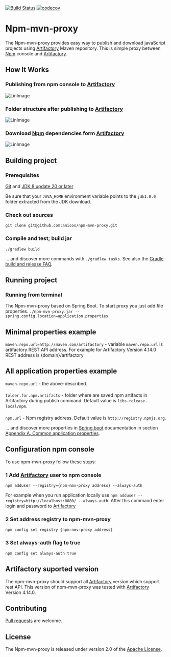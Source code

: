[![Build Status](https://travis-ci.org/anicos/npm-mvn-proxy.svg?branch=master)](https://travis-ci.org/anicos/npm-mvn-proxy)
[![codecov](https://codecov.io/gh/anicos/npm-mvn-proxy/branch/master/graph/badge.svg?maxAge=0)](https://codecov.io/gh/anicos/npm-mvn-proxy)


# Npm-mvn-proxy
The Npm-mvn-proxy provides easy way to publish and download javaScript projects using [Artifactory][] Maven repository.
This is simple proxy between [Npm][] console and [Artifactory][].

## How It Works


### Publishing from npm console to [Artifactory][]
![LinImage](https://cloud.githubusercontent.com/assets/5099712/21028813/1a2d8dde-bd97-11e6-997c-278758b2e351.png)


### Folder structure after publishing to [Artifactory][]
![LinImage](https://cloud.githubusercontent.com/assets/5099712/21028302/c3c29090-bd94-11e6-8720-2df0d4850a50.png)


### Download [Npm][] dependencies form [Artifactory][]  
![LinImage](https://cloud.githubusercontent.com/assets/5099712/21039531/deae9fc6-bdde-11e6-8ea7-86431a05c19a.png)


## Building project

### Prerequisites

[Git][] and [JDK 8 update 20 or later][JDK8 build]

Be sure that your `JAVA_HOME` environment variable points to the `jdk1.8.0` folder extracted from the JDK download.

### Check out sources

`git clone git@github.com:anicos/npm-mvn-proxy.git` 

### Compile and test; build jar

`./gradlew build`

... and discover more commands with `./gradlew tasks`. See also the [Gradle
build and release FAQ][].

## Running project

### Running from terminal

The Npm-mvn-proxy based on Spring Boot. To start proxy you just add file properties.
`./npm-mvn-proxy.jar --spring.config.location=application.properties`

## Minimal properties example

`maven.repo.url=http://maven.com/artifactory` - variable `maven.repo.url` is artifactory REST API address. For example for Artifactory Version 4.14.0 REST address is {domain}/artifactory

## All application properties example
`maven.repo.url` - the above-described.
####
`folder.for.npm.artifacts` - folder where are saved npm artifacts in Artifactory during publish command. Default value is `libs-release-local/npm`.
####
`npm.url` - Npm registry address. Default value is `http://registry.npmjs.org`.

... and discover more properties in [Spring boot][] documentation in section [Appendix A. Common application properties][].

## Configuration npm console

To use npm-mvn-proxy follow these steps:
### 1 Add [Artifactory][] user to npm console
`npm adduser --registry={npm-nmv-proxy address} --always-auth`

For example when you run application locally use `npm adduser --registry=http://localhost:8080/ --always-auth`.
After this command enter login and password to [Artifactory][]
### 2 Set address registry to npm-mvn-proxy
`npm config set registry {npm-nmv-proxy address}`
### 3 Set always-auth flag to true 
`npm config set always-auth true`

## Artifactory suported version
The npm-mvn-proxy should support all [Artifactory][] version which support rest API. 
This version of npm-mvn-proxy was tested with [Artifactory][] Version 4.14.0.

## Contributing
[Pull requests][] are welcome.

## License
The Npm-mvn-proxy is released under version 2.0 of the [Apache License][].

[Apache License]: http://www.apache.org/licenses/LICENSE-2.0
[Pull requests]: https://help.github.com/categories/collaborating-on-projects-using-issues-and-pull-requests/
[Git]: http://help.github.com/set-up-git-redirect
[JDK8 build]: http://www.oracle.com/technetwork/java/javase/downloads
[Gradle build and release FAQ]: https://github.com/spring-projects/spring-framework/wiki/Gradle-build-and-release-FAQ
[Artifactory]: https://www.jfrog.com/open-source/
[Npm]: https://www.npmjs.com/
[Spring boot]:https://projects.spring.io/spring-boot/
[Appendix A. Common application properties]:http://docs.spring.io/spring-boot/docs/1.4.x/reference/html/common-application-properties.html
